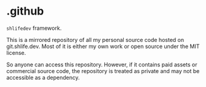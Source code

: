 # .github

`shlifedev` framework.

This is a mirrored repository of all my personal source code hosted on git.shlife.dev. Most of it is either my own work or open source under the MIT license.

So anyone can access this repository.
However, if it contains paid assets or commercial source code, the repository is treated as private and may not be accessible as a dependency. 
